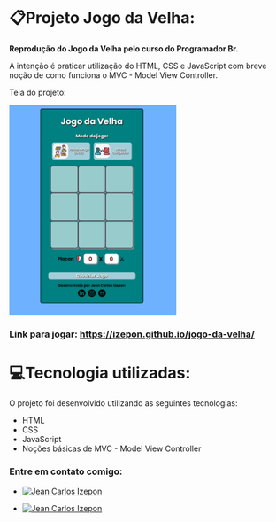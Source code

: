 # :clipboard:Projeto Jogo da Velha:

**Reprodução do Jogo da Velha pelo curso do Programador Br.**

A intenção é praticar utilização do HTML, CSS e JavaScript com breve noção de como funciona o MVC - Model View Controller.

Tela do projeto:

<p align="left">
  <img alt="jogo-da-velha" src="https://github.com/izepon/jogo-da-velha/blob/master/img/icons/startgame.PNG" width="60%" height="20%"/>
</p>

### Link para jogar: https://izepon.github.io/jogo-da-velha/

#  :computer:Tecnologia utilizadas:



O projeto foi desenvolvido utilizando as seguintes tecnologias:

- HTML
- CSS
- JavaScript
- Noções básicas de MVC - Model View Controller



### Entre em contato comigo:

- <a href="https://www.linkedin.com/in/jean-izepon/"><img alt="Jean Carlos Izepon" src="https://img.shields.io/badge/-JeanCarlosIzepon-62cfff?style=flat&logo=Linkedin&logoColor=black" /></a>

- <a href="mailto:izeponjc@gmail.com"><img alt="Jean Carlos Izepon" src="https://img.shields.io/badge/-izeponjc@gmail.com-62cfff?style=flat-square&logo=Gmail&logoColor=black" /></a>

  

